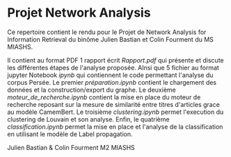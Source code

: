 # Projet Network Analysis

Ce repertoire contient le rendu pour le Projet de Network Analysis for Information Retrieval du binôme Julien Bastian et Colin Fourment du MS MIASHS.

Il contient au format PDF 1 rapport écrit *Rapport.pdf* qui présente et discute les différentes étapes de l'analyse proposée. AInsi que 5 fichier au format jupyter Notebook *ipynb* qui contiennent le code permettant l'analyse du corpus Persée. Le premier *préparation.ipynb* contient le chargement des données et la construction/export du graphe. Le deuxième *moteur_de_recherche.ipynb* contient la mise en place du moteur de recherche reposant sur la mesure de similarité entre titres d'articles grace au modèle CamemBert. Le troisième *clustering.ipynb* permet l'execution du clustering de Louvain et son analyse. Enfin, le quatrième *classification.ipynb* permet la mise en place et l'analyse de la classification en utilisant le modèle de Label propagation.


Julien Bastian & Colin Fourment
M2 MIASHS
